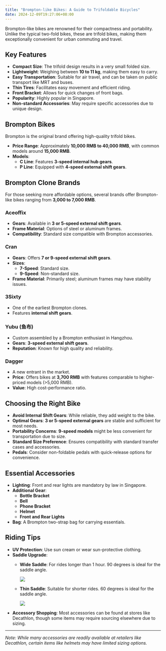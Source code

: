 ```yaml
---
title: "Brompton-like Bikes: A Guide to Trifoldable Bicycles"
date: 2024-12-09T19:27:06+08:00
---
```

Brompton-like bikes are renowned for their compactness and portability. Unlike the typical two-fold bikes, these are trifold bikes, making them exceptionally convenient for urban commuting and travel.

## Key Features

- **Compact Size**: The trifold design results in a very small folded size.
- **Lightweight**: Weighing between **10 to 11 kg**, making them easy to carry.
- **Easy Transportation**: Suitable for air travel, and can be taken on public transport like MRT and buses.
- **Thin Tires**: Facilitates easy movement and efficient riding.
- **Front Bracket**: Allows for quick changes of front bags.
- **Popularity**: Highly popular in Singapore.
- **Non-standard Accessories**: May require specific accessories due to unique design.

## Brompton Bikes

Brompton is the original brand offering high-quality trifold bikes.

- **Price Range**: Approximately **10,000 RMB to 40,000 RMB**, with common models around **15,000 RMB**.
- **Models**:
  - **C Line**: Features **3-speed internal hub gears**.
  - **P Line**: Equipped with **4-speed external shift gears**.

## Brompton Clone Brands

For those seeking more affordable options, several brands offer Brompton-like bikes ranging from **3,000 to 7,000 RMB**.

### Aceoffix

- **Gears**: Available in **3 or 5-speed external shift gears**.
- **Frame Material**: Options of steel or aluminum frames.
- **Compatibility**: Standard size compatible with Brompton accessories.

### Cran

- **Gears**: Offers **7 or 9-speed external shift gears**.
- **Sizes**:
  - **7-Speed**: Standard size.
  - **9-Speed**: Non-standard size.
- **Frame Material**: Primarily steel; aluminum frames may have stability issues.

### 3Sixty

- One of the earliest Brompton clones.
- Features **internal shift gears**.

### Yubu (鱼布)

- Custom assembled by a Brompton enthusiast in Hangzhou.
- **Gears**: **3-speed external shift gears**.
- **Reputation**: Known for high quality and reliability.

### Dagger

- A new entrant in the market.
- **Price**: Offers bikes at **3,700 RMB** with features comparable to higher-priced models (>5,000 RMB).
- **Value**: High cost-performance ratio.

## Choosing the Right Bike

- **Avoid Internal Shift Gears**: While reliable, they add weight to the bike.
- **Optimal Gears**: **3 or 5-speed external gears** are stable and sufficient for most needs.
- **Portability Concerns**: **9-speed models** might be less convenient for transportation due to size.
- **Standard Size Preference**: Ensures compatibility with standard transfer cases and accessories.
- **Pedals**: Consider non-foldable pedals with quick-release options for convenience.

## Essential Accessories

- **Lighting**: Front and rear lights are mandatory by law in Singapore.
- **Additional Gear**:
  - **Bottle Bracket**
  - **Bell**
  - **Phone Bracket**
  - **Helmet**
  - **Front and Rear Lights**
- **Bag**: A Brompton two-strap bag for carrying essentials.

## Riding Tips

- **UV Protection**: Use sun cream or wear sun-protective clothing.
- **Saddle Upgrade**:
  - **Wide Saddle**: For rides longer than 1 hour. 90 degrees is ideal for the saddle angle.

    ![](/posts/images/20241209_213208_IMG_6425.jpg)
  - **Thin Saddle**: Suitable for shorter rides. 60 degrees is ideal for the saddle angle.

    ![](/posts/images/20241209_213223_IMG_6424.jpg)
- **Accessory Shopping**: Most accessories can be found at stores like Decathlon, though some items may require sourcing elsewhere due to sizing.

---

*Note: While many accessories are readily available at retailers like Decathlon, certain items like helmets may have limited sizing options.*
